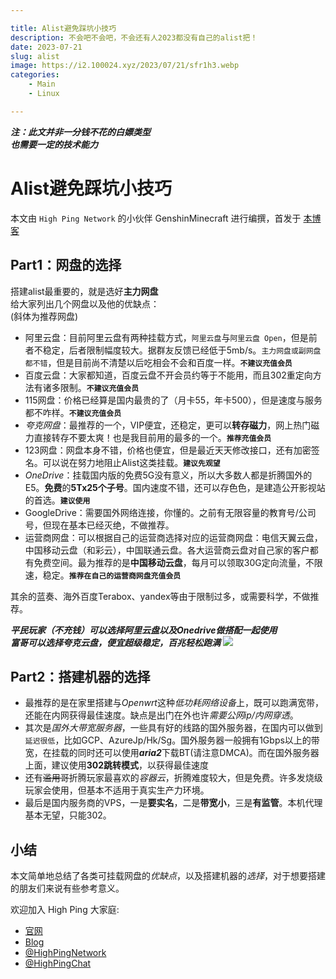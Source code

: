 ```yaml
---

title: Alist避免踩坑小技巧
description: 不会吧不会吧，不会还有人2023都没有自己的alist把！
date: 2023-07-21
slug: alist
image: https://i2.100024.xyz/2023/07/21/sfr1h3.webp
categories:
    - Main
    - Linux

---
```


***注：此文并非一分钱不花的白嫖类型***\
***也需要一定的技术能力***

# Alist避免踩坑小技巧

本文由 `High Ping Network` 的小伙伴 GenshinMinecraft 进行编撰，首发于 [本博客](https://blog.highp.ing)

## Part1：网盘的选择

搭建alist最重要的，就是选好**主力网盘**\
给大家列出几个网盘以及他的优缺点：\
(斜体为推荐网盘)

- 阿里云盘：目前阿里云盘有两种挂载方式，`阿里云盘`与`阿里云盘 Open`，但是前者不稳定，后者限制幅度较大。据群友反馈已经低于5mb/s。`主力网盘或副网盘都不错`，但是目前尚不清楚以后吃相会不会和百度一样。**`不建议充值会员`**
- 百度云盘：大家都知道，百度云盘不开会员约等于不能用，而且302重定向方法有诸多限制。**`不建议充值会员`**
- 115网盘：价格已经算是国内最贵的了（月卡55，年卡500），但是速度与服务都不咋样。**`不建议充值会员`**
- *夸克网盘*：最推荐的一个，VIP便宜，还稳定，更可以**转存磁力**，网上热门磁力直接转存不要太爽！也是我目前用的最多的一个。**`推荐充值会员`**
- 123网盘：网盘本身不错，价格也便宜，但是最近天天修改接口，还有加密签名。可以说在努力地阻止Alist这类挂载。**`建议先观望`**
- *OneDrive*：挂载国内版的免费5G没有意义，所以大多数人都是折腾国外的E5。**免费**的**5Tx25个子号**。国内速度不错，还可以存色色，是建造公开影视站的首选。**`建议使用`**
- GoogleDrive：需要国外网络连接，你懂的。之前有无限容量的教育号/公司号，但现在基本已经灭绝，不做推荐。
- 运营商网盘：可以根据自己的运营商选择对应的运营商网盘：电信天翼云盘，中国移动云盘（和彩云），中国联通云盘。各大运营商云盘对自己家的客户都有免费空间。最为推荐的是**中国移动云盘**，每月可以领取30G定向流量，不限速，稳定。**`推荐在自己的运营商网盘充值会员`**

其余的蓝奏、海外百度Terabox、yandex等由于限制过多，或需要科学，不做推荐。

***平民玩家（不充钱）可以选择阿里云盘以及Onedrive做搭配一起使用*** \
***富哥可以选择夸克云盘，便宜超级稳定，百兆轻松跑满***
![](https://i2.100024.xyz/2023/07/21/uky4e4.webp)

## Part2：搭建机器的选择

- 最推荐的是在家里搭建与*Openwrt*这种*低功耗网络设备*上，既可以跑满宽带，还能在内网获得最佳速度。缺点是出门在外也许*需要公网ip/内网穿透*。
- 其次是*国外大带宽服务器*，一些具有好的线路的国外服务器，在国内可以做到`延迟很低`，比如GCP、AzureJp/Hk/Sg。国外服务器一般拥有1Gbps以上的带宽，在挂载的同时还可以使用***aria2***下载BT(请注意DMCA)。而在国外服务器上面，建议使用**302跳转模式**，以获得最佳速度
- 还有~~滥用哥~~折腾玩家最喜欢的*容器云*，折腾难度较大，但是免费。许多发烧级玩家会使用，但基本不适用于真实生产力环境。
- 最后是国内服务商的VPS，一是**要实名**，二是**带宽小**，三是**有监管**。本机代理基本无望，只能302。

## 小结

本文简单地总结了各类可挂载网盘的*优缺点*，以及搭建机器的*选择*，对于想要搭建的朋友们来说有些参考意义。

欢迎加入 High Ping 大家庭:

- [官网](https://highp.ing)
- [Blog](https://blog.highp.ing)
- [@HighPingNetwork](https://t.me/HighPingNetwork)
- [@HighPingChat](https://t.me/highpingchat)